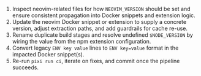 1. Inspect neovim-related files for how `NEOVIM_VERSION` should be set and ensure consistent propagation into Docker snippets and extension logic.
2. Update the neovim Docker snippet or extension to supply a concrete version, adjust extraction paths, and add guardrails for cache re-use.
3. Rename duplicate build stages and resolve undefined `$NODE_VERSION` by wiring the value from the npm extension configuration.
4. Convert legacy `ENV key value` lines to `ENV key=value` format in the impacted Docker snippet(s).
5. Re-run `pixi run ci`, iterate on fixes, and commit once the pipeline succeeds.

